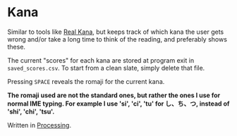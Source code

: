 # Kana

Similar to tools like [Real Kana](https://realkana.com/), but keeps track of which kana the user gets wrong and/or take a long time to think of the reading, and preferably shows these.

The current "scores" for each kana are stored at program exit in `saved_scores.csv`. To start from a clean slate, simply delete that file.

Pressing `SPACE` reveals the romaji for the current kana.

**The romaji used are not the standard ones, but rather the ones I use for normal IME typing. For example I use 'si', 'ci', 'tu' for し、ち、つ, instead of 'shi', 'chi', 'tsu'.**

Written in [Processing](https://processing.org/).

